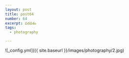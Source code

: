 ```yaml
---
layout: post
title: post64
number: 64
excerpt: పరవశం
tags:
  - photography

---
```




![_config.yml]({{ site.baseurl }}/images/photography/2.jpg)
